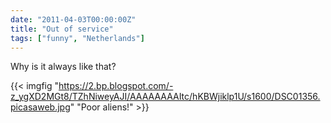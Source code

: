 ```yaml
---
date: "2011-04-03T00:00:00Z"
title: "Out of service"
tags: ["funny", "Netherlands"]
---
```


Why is it always like that?

{{< imgfig "https://2.bp.blogspot.com/-z_ygXD2MGt8/TZhNiweyAJI/AAAAAAAAItc/hKBWjiklp1U/s1600/DSC01356.picasaweb.jpg" "Poor aliens!" >}}
